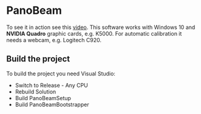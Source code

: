 # PanoBeam

To see it in action see this [video](https://www.youtube.com/watch?v=44ADvxYUGnU).
This software works with Windows 10 and **NVIDIA Quadro** graphic cards, e.g.  K5000. For automatic calibration it needs a webcam, e.g. Logitech C920.

## Build the project
To build the project you need Visual Studio:
- Switch to Release - Any CPU
- Rebuild Solution
- Build PanoBeamSetup
- Build PanoBeamBootstrapper

